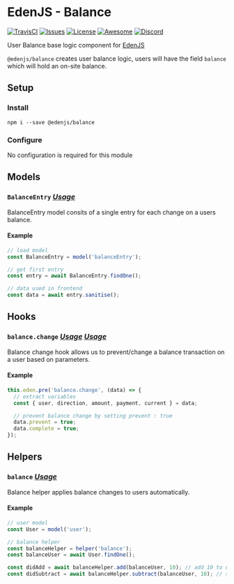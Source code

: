 # EdenJS - Balance
[![TravisCI](https://travis-ci.com/eden-js/balance.svg?branch=master)](https://travis-ci.com/eden-js/balance)
[![Issues](https://img.shields.io/github/issues/eden-js/balance.svg)](https://github.com/eden-js/balance/issues)
[![License](https://img.shields.io/badge/license-MIT-blue.svg)](https://github.com/eden-js/balance)
[![Awesome](https://img.shields.io/badge/awesome-true-green.svg)](https://github.com/eden-js/balance)
[![Discord](https://img.shields.io/discord/583845970433933312.svg)](https://discord.gg/5u3f3up)

User Balance base logic component for [EdenJS](https://github.com/edenjs-cli)

`@edenjs/balance` creates user balance logic, users will have the field `balance` which will hold an on-site balance.

## Setup

### Install

```
npm i --save @edenjs/balance
```

### Configure

No configuration is required for this module

## Models


### `BalanceEntry` _[Usage](https://github.com/eden-js/balance/blob/master/bundles/balance/models/balanceEntry.js)_

BalanceEntry model consits of a single entry for each change on a users balance.

#### Example

```js
// load model
const BalanceEntry = model('balanceEntry');

// get first entry
const entry = await BalanceEntry.findOne();

// data used in frontend
const data = await entry.sanitise();
```

## Hooks

### `balance.change` _[Usage](https://github.com/eden-js/balance/blob/master/bundles/balance/helpers/balance.js#L66)_ _[Usage](https://github.com/eden-js/balance/blob/master/bundles/balance/helpers/balance.js#L125)_


Balance change hook allows us to prevent/change a balance transaction on a user based on parameters.

#### Example

```js
this.eden.pre('balance.change', (data) => {
  // extract variables
  const { user, direction, amount, payment, current } = data;

  // prevent balance change by setting prevent : true
  data.prevent = true;
  data.complete = true;
});
```

## Helpers

### `balance` _[Usage](https://github.com/eden-js/audit/blob/master/bundles/balance/helpers/balance.js)_

Balance helper applies balance changes to users automatically.

#### Example

```js
// user model
const User = model('user');

// balance helper
const balanceHelper = helper('balance');
const balanceUser = await User.findOne();

const didAdd = await balanceHelper.add(balanceUser, 10); // add 10 to users account
const didSubtract = await balanceHelper.subtract(balanceUser, 10); // subtract 10 from users account
```